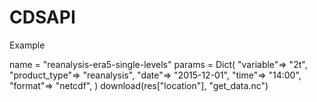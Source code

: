# CDSAPI
Example 

name = "reanalysis-era5-single-levels"
params = Dict(
       "variable"=> "2t",
       "product_type"=> "reanalysis",
       "date"=> "2015-12-01",
       "time"=> "14:00",
       "format"=> "netcdf",
)
download(res["location"], "get_data.nc")